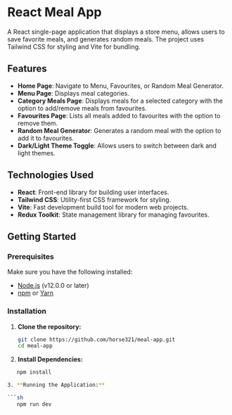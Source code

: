 # React Meal App

A React single-page application that displays a store menu, allows users to save favorite meals, and generates random meals. The project uses Tailwind CSS for styling and Vite for bundling.

## Features

- **Home Page**: Navigate to Menu, Favourites, or Random Meal Generator.
- **Menu Page**: Displays meal categories.
- **Category Meals Page**: Displays meals for a selected category with the option to add/remove meals from favourites.
- **Favourites Page**: Lists all meals added to favourites with the option to remove them.
- **Random Meal Generator**: Generates a random meal with the option to add it to favourites.
- **Dark/Light Theme Toggle**: Allows users to switch between dark and light themes.

## Technologies Used

- **React**: Front-end library for building user interfaces.
- **Tailwind CSS**: Utility-first CSS framework for styling.
- **Vite**: Fast development build tool for modern web projects.
- **Redux Toolkit**: State management library for managing favourites.

## Getting Started

### Prerequisites

Make sure you have the following installed:

- [Node.js](https://nodejs.org/) (v12.0.0 or later)
- [npm](https://www.npmjs.com/) or [Yarn](https://yarnpkg.com/)

### Installation

1. **Clone the repository:**

   ```sh
   git clone https://github.com/horse321/meal-app.git
   cd meal-app

2. **Install Dependencies:**

```sh
   npm install

3. **Running the Application:**

```sh
   npm run dev

